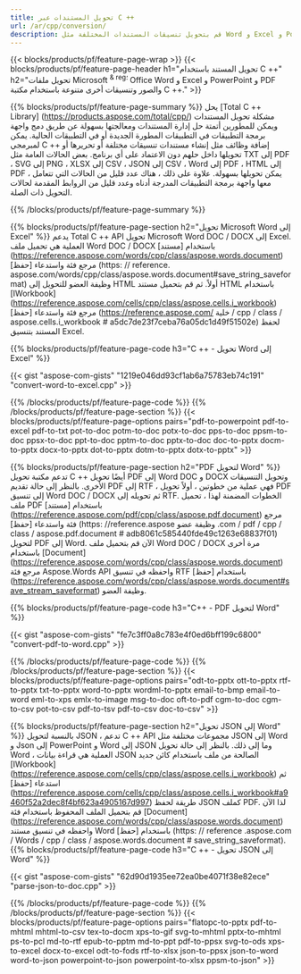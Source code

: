 ```yaml
---
title: تحويل المستندات عبر C ++ 
url: /ar/cpp/conversion/
description: قم بتحويل تنسيقات المستندات المختلفة مثل Word و Excel و PowerPoint و PDF و JSON والصور والمزيد باستخدام C ++ API. 
---
```


{{< blocks/products/pf/feature-page-wrap >}}
{{< blocks/products/pf/feature-page-header h1="تحويل المستند باستخدام C ++" h2="تحويل ملفات Microsoft <sup> & reg؛ </sup> Office Word و Excel و PowerPoint و PDF والصور وتنسيقات أخرى متنوعة باستخدام مكتبة C ++." >}}

{{% blocks/products/pf/feature-page-summary %}}
يحل [Total C ++ Library] (https://products.aspose.com/total/cpp/) مشكلة تحويل المستندات ويمكن للمطورين أتمتة حل إدارة المستندات ومعالجتها بسهولة عن طريق دمج واجهة برمجة التطبيقات في التطبيقات المطورة الجديدة أو في التطبيقات الحالية. يمكن لمبرمجي C ++ إضافة وظائف مثل إنشاء مستندات تنسيقات مختلفة أو تحريرها أو تحويلها داخل حلهم دون الاعتماد على أي برنامج. بعض الحالات العامة مثل TXT إلى PDF ، SVG إلى PNG ، XLSX إلى CSV ، JSON إلى CSV ، Word إلى PDF ، HTML إلى PDF ، يمكن تحويلها بسهولة. علاوة على ذلك ، هناك عدد قليل من الحالات التي تتعامل معها واجهة برمجة التطبيقات المدرجة أدناه وعدد قليل من الروابط المقدمة لحالات التحويل ذات الصلة. 

{{% /blocks/products/pf/feature-page-summary  %}}

{{% blocks/products/pf/feature-page-section  h2="تحويل Microsoft Word إلى Excel" %}}
يدعم Total C ++ API تحويل Microsoft Word DOC / DOCX إلى Excel.  العملية هي تحميل ملف Word DOC / DOCX باستخدام [مستند] (https://reference.aspose.com/words/cpp/class/aspose.words.document) مرجع فئة واستدعاء [حفظ] (https: // reference. aspose.com/words/cpp/class/aspose.words.document#save_string_saveformat) وظيفة العضو للتحويل إلى HTML أولاً. ثم قم بتحميل مستند HTML باستخدام [IWorkbook] (https://reference.aspose.com/cells/cpp/class/aspose.cells.i_workbook) مرجع فئة واستدعاء [حفظ] (https://reference.aspose.com/ خلية / cpp / class / aspose.cells.i_workbook # a5dc7de23f7ceba76a05dc1d49f51502e) لحفظ المستند بتنسيق Excel. 

{{% blocks/products/pf/feature-page-code h3="C ++ - تحويل Word إلى Excel" %}}

{{< gist "aspose-com-gists" "1219e046dd93cf1ab6a75783eb74c191" "convert-word-to-excel.cpp" >}}

{{% /blocks/products/pf/feature-page-code  %}}
{{% /blocks/products/pf/feature-page-section %}}
{{< blocks/products/pf/feature-page-options pairs="pdf-to-powerpoint pdf-to-excel pdf-to-txt pot-to-doc potm-to-doc potx-to-doc pps-to-doc ppsm-to-doc ppsx-to-doc ppt-to-doc pptm-to-doc pptx-to-doc  doc-to-pptx docm-to-pptx docx-to-pptx dot-to-pptx dotm-to-pptx dotx-to-pptx" >}}

{{% blocks/products/pf/feature-page-section  h2="PDF لتحويل Word" %}}
تدعم مكتبة تحويل C ++ أيضًا تحويل PDF إلى Word DOC و DOCX وتحويل التنسيقات الأخرى. بالنظر إلى حالة تقديم PDF إلى RTF ، فهي عملية من خطوتين ، أولاً تحويل PDF إلى تنسيق Word DOC / DOCX ثم تحويله إلى RTF. الخطوات المضمنة لهذا ، تحميل ملف PDF باستخدام [مستند] (https://reference.aspose.com/pdf/cpp/class/aspose.pdf.document) مرجع فئة واستدعاء [حفظ] (https: //reference.aspose وظيفة عضو .com / pdf / cpp / class / aspose.pdf.document # adb8061c585440fde49c1263e68837f01) لتحويل PDF إلى Word. الآن قم بتحميل ملف Word DOC / DOCX مرة أخرى باستخدام [Document] (https://reference.aspose.com/words/cpp/class/aspose.words.document) مرجع فئة Aspose.Words API واحفظه في تنسيق RTF باستخدام [حفظ] (https://reference.aspose.com/words/cpp/class/aspose.words.document#save_stream_saveformat) وظيفة العضو.

{{% blocks/products/pf/feature-page-code h3="C++ - PDF لتحويل Word" %}}

{{< gist "aspose-com-gists" "fe7c3ff0a8c783e4f0ed6bff199c6800" "convert-pdf-to-word.cpp" >}}

{{% /blocks/products/pf/feature-page-code  %}}
{{% /blocks/products/pf/feature-page-section %}}
{{< blocks/products/pf/feature-page-options pairs="odt-to-pptx ott-to-pptx rtf-to-pptx txt-to-pptx word-to-pptx wordml-to-pptx email-to-bmp email-to-word eml-to-xps emlx-to-image msg-to-doc oft-to-pdf cgm-to-doc cgm-to-csv pot-to-csv pdf-to-tsv pdf-to-csv doc-to-csv" >}}

{{% blocks/products/pf/feature-page-section  h2="تحويل JSON إلى Word" %}}
بالنسبة لتحويل JSON ، تدعم C ++ API مجموعات مختلفة مثل JSON إلى Word و Json إلى PowerPoint و Word إلى JSON وما إلى ذلك. بالنظر إلى حالة تحويل Word ، العملية هي قراءة بيانات JSON الصالحة من ملف باستخدام كائن جديد [IWorkbook] (https://reference.aspose.com/cells/cpp/class/aspose.cells.i_workbook) ثم استدعاء [حفظ] (https://reference.aspose.com/cells/cpp/class/aspose.cells.i_workbook#a9460f52a2dec8f4bf623a4905167d997) طريقة لحفظ JSON كملف PDF. لذا الآن قم بتحميل الملف المحفوظ باستخدام فئة [Document] (https://reference.aspose.com/words/cpp/class/aspose.words.document) واحفظه في تنسيق مستند Word باستخدام [حفظ] (https: // reference .aspose.com / Words / cpp / class / aspose.words.document # save_string_saveformat).
{{% blocks/products/pf/feature-page-code h3="C ++ - تحويل JSON إلى Word" %}}

{{< gist "aspose-com-gists" "62d90d1935ee72ea0be4071f38e82ece" "parse-json-to-doc.cpp" >}}


{{% /blocks/products/pf/feature-page-code  %}}
{{% /blocks/products/pf/feature-page-section %}}
{{< blocks/products/pf/feature-page-options pairs="flatopc-to-pptx pdf-to-mhtml mhtml-to-csv tex-to-docm xps-to-gif svg-to-mhtml pptx-to-mhtml ps-to-pcl md-to-rtf epub-to-pptm md-to-ppt pdf-to-ppsx svg-to-ods xps-to-excel docx-to-excel odt-to-fods rtf-to-xlsx json-to-ppsx json-to-word word-to-json powerpoint-to-json powerpoint-to-xlsx ppsm-to-json" >}}